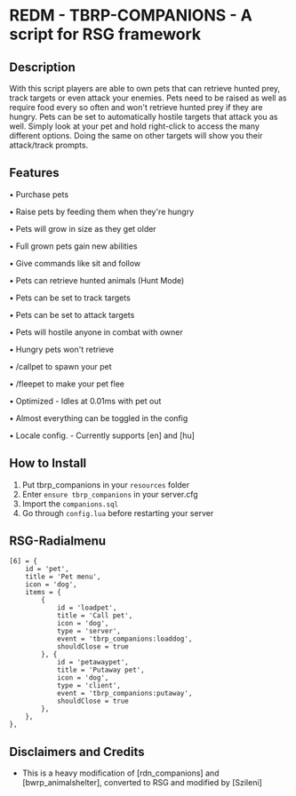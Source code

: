 #  REDM - TBRP-COMPANIONS - A script for RSG framework

## Description

With this script players are able to own pets that can retrieve hunted prey, track targets or even attack your enemies. Pets need to be raised as well as require food every so often and won't retrieve hunted prey if they are hungry. Pets can be set to automatically hostile targets that attack you as well. Simply look at your pet and hold right-click to access the many different options. Doing the same on other targets will show you their attack/track prompts.

## Features

• Purchase pets

• Raise pets by feeding them when they're hungry

• Pets will grow in size as they get older

• Full grown pets gain new abilities

• Give commands like sit and follow

• Pets can retrieve hunted animals (Hunt Mode)

• Pets can be set to track targets

• Pets can be set to attack targets

• Pets will hostile anyone in combat with owner

• Hungry pets won't retrieve

• /callpet to spawn your pet

• /fleepet to make your pet flee

• Optimized - Idles at 0.01ms with pet out	

• Almost everything can be toggled in the config

• Locale config.
    - Currently supports [en] and [hu]


## How to Install
1. Put tbrp_companions in your `resources` folder
2. Enter `ensure tbrp_companions` in your server.cfg
3. Import the `companions.sql`
4. Go through `config.lua` before restarting your server

## RSG-Radialmenu

    [6] = {
        id = 'pet',
        title = 'Pet menu',
        icon = 'dog',
        items = {
            {
                id = 'loadpet',
                title = 'Call pet',
                icon = 'dog',
                type = 'server',
                event = 'tbrp_companions:loaddog',
                shouldClose = true
            }, {
                id = 'petawaypet',
                title = 'Putaway pet',
                icon = 'dog',
                type = 'client',
                event = 'tbrp_companions:putaway',
                shouldClose = true
            },
        },
    },

## Disclaimers and Credits
- This is a heavy modification of [rdn_companions] and [bwrp_animalshelter], converted to RSG and modified by [Szileni]
